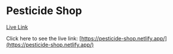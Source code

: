 # Pesticide Shop

[Live Link](https://pesticide-shop.netlify.app/)


Click here to see the live link: [https://pesticide-shop.netlify.app/](https://pesticide-shop.netlify.app/)

